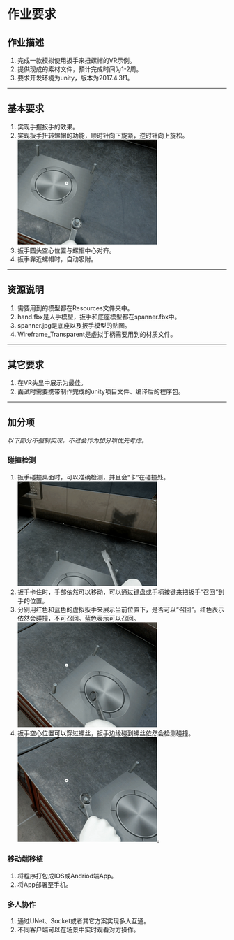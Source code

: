 # 作业要求
## 作业描述
1. 完成一款模拟使用扳手来扭螺帽的VR示例。
2. 提供现成的素材文件，预计完成时间为1-2周。
3. 要求开发环境为unity，版本为2017.4.3f1。
--------------
## 基本要求
1. 实现手握扳手的效果。
2. 实现扳手扭转螺帽的功能，顺时针向下旋紧，逆时针向上旋松。    
![Sample 4](/SampleImages/Sample4.gif)
3. 扳手圆头空心位置与螺帽中心对齐。
4. 扳手靠近螺帽时，自动吸附。 
--------------
## 资源说明
1. 需要用到的模型都在Resources文件夹中。
2. hand.fbx是人手模型，扳手和底座模型都在spanner.fbx中。
3. spanner.jpg是底座以及扳手模型的贴图。
4. Wireframe_Transparent是虚拟手柄需要用到的材质文件。
--------------
## 其它要求
1. 在VR头显中展示为最佳。
2. 面试时需要携带制作完成的unity项目文件、编译后的程序包。
--------------
## 加分项
*以下部分不强制实现，不过会作为加分项优先考虑。*
### 碰撞检测
1. 扳手碰撞桌面时，可以准确检测，并且会“卡”在碰撞处。  
![Sample 1](/SampleImages/Sample1.gif)
2. 扳手卡住时，手部依然可以移动，可以通过键盘或手柄按键来把扳手“召回”到手的位置。
3. 分别用红色和蓝色的虚拟扳手来展示当前位置下，是否可以“召回”。红色表示依然会碰撞，不可召回。蓝色表示可以召回。    
![Sample 2](/SampleImages/Sample2.gif)
4. 扳手空心位置可以穿过螺丝，扳手边缘碰到螺丝依然会检测碰撞。    
![Sample 3](/SampleImages/Sample3.gif)。 
### 移动端移植
1. 将程序打包成IOS或Andriod端App。
2. 将App部署至手机。
### 多人协作
1. 通过UNet、Socket或者其它方案实现多人互通。
2. 不同客户端可以在场景中实时观看对方操作。
